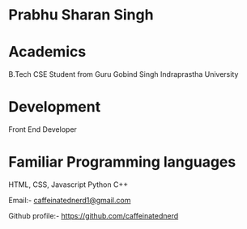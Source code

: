 # Prabhu Sharan Singh
# Academics
B.Tech CSE Student from Guru Gobind Singh Indraprastha University

# Development
Front End Developer

# Familiar Programming languages
HTML, CSS, Javascript
Python
C++

Email:- caffeinatednerd1@gmail.com

Github profile:- https://github.com/caffeinatednerd